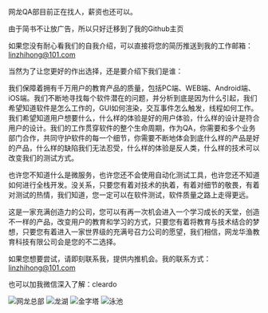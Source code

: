 网龙QA部目前正在找人，薪资也还可以。

由于简书不让放广告，所以只好迁移到了我的Github主页

如果您没有耐心看我们的自我介绍，可以直接将您的简历推送到我的工作邮箱：linzhihong@101.com

当然为了让您更好的作出选择，还是要介绍下我们是谁：

我们保障着拥有千万用户的教育产品的质量，包括PC端、WEB端、Android端、iOS端。我们不断地寻找每个软件潜在的问题，并分析到底是因为什么引起，我们希望知道软件是怎么工作的，GUI如何渲染，交互事件怎么触发，线程如何工作。我们希望知道用户想要什么，什么样的体验是好的用户体验，什么样的设计是符合用户的设计。我们的工作贯穿软件的整个生命周期，作为QA，你需要和多个业务部门合作，共同守护软件的每一个细节，你需要不断地体会到底什么样的产品是好的产品，什么样的缺陷我们无法忍受，什么样的体验是反人类，什么样的技术可以改变我们的测试方式。

也许您不知道什么是微服务，也许您还不会使用自动化测试工具，也许您还不知道如何进行全栈开发。没关系，只要您有着对技术的执着，有着对细节的敬畏，有着对测试的热情，我们知道，您一定可以在软件测试，软件质量之路上走得更远。

这是一家充满创造力的公司，您可以有再一次机会进入一个学习成长的天堂，创造不一样的产品，改变用户的教育和学习的方式，只要您有着将教育与技术结合的梦想，只要您有着进入一家世界级的充满号召力公司的愿望，我们相信，网龙华渔教育科技有限公司会是您的不二选择。

如果您想要尝试，请即刻联系我，提供内推机会。我的联系方式：linzhihong@101.com

也可以加我微信深入了解：cleardo


![网龙总部]({{site.baseurl}}/images/head-quarters.png)
![龙湖]({{site.baseurl}}/images/dragon-lake.png)
![金字塔]({{site.baseurl}}/images/pyramid.png)
![泳池]({{site.baseurl}}/images/swim-pool.png)
